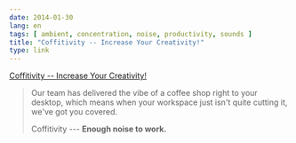 ```yaml
---
date: 2014-01-30
lang: en
tags: [ ambient, concentration, noise, productivity, sounds ]
title: "Coffitivity -- Increase Your Creativity!"
type: link
---
```


[Coffitivity -- Increase Your Creativity!](http://coffitivity.com/)

> Our team has delivered the vibe of a coffee shop right to your
> desktop, which means when your workspace just isn't quite cutting it,
> we've got you covered.
>
> Coffitivity --- **Enough noise to work.**

